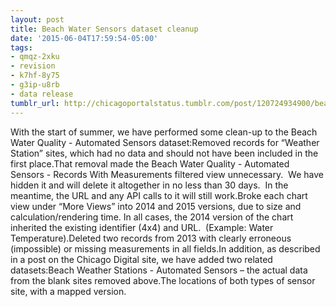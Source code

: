 ```yaml
---
layout: post
title: Beach Water Sensors dataset cleanup
date: '2015-06-04T17:59:54-05:00'
tags:
- qmqz-2xku
- revision
- k7hf-8y75
- g3ip-u8rb
- data release
tumblr_url: http://chicagoportalstatus.tumblr.com/post/120724934900/beach-water-sensors-dataset-cleanup
---
```

With the start of summer, we have performed some clean-up to the Beach Water Quality - Automated Sensors dataset:Removed records for “Weather Station” sites, which had no data and should not have been included in the first place.That removal made the Beach Water Quality - Automated Sensors - Records With Measurements filtered view unnecessary.  We have hidden it and will delete it altogether in no less than 30 days.  In the meantime, the URL and any API calls to it will still work.Broke each chart view under “More Views” into 2014 and 2015 versions, due to size and calculation/rendering time. In all cases, the 2014 version of the chart inherited the existing identifier (4x4) and URL.  (Example: Water Temperature).Deleted two records from 2013 with clearly erroneous (impossible) or missing measurements in all fields.In addition, as described in a post on the Chicago Digital site, we have added two related datasets:Beach Weather Stations - Automated Sensors – the actual data from the blank sites removed above.The locations of both types of sensor site, with a mapped version.

